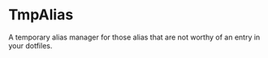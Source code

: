 # TmpAlias

A temporary alias manager for those alias 
that are not worthy of an entry in your dotfiles.
